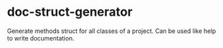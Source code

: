 # doc-struct-generator
Generate methods struct for all classes of a project. Can be used like help to write documentation.
